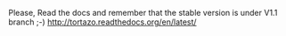 Please, Read the docs and remember that the stable version is under  V1.1 branch   ;-)
http://tortazo.readthedocs.org/en/latest/
